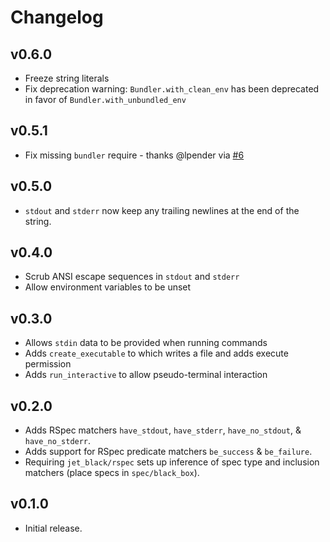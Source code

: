 # Changelog

## v0.6.0

- Freeze string literals
- Fix deprecation warning: `Bundler.with_clean_env` has been deprecated in
  favor of `Bundler.with_unbundled_env`

## v0.5.1

- Fix missing `bundler` require - thanks @lpender via [#6][pr-6]

[pr-6]: https://github.com/odlp/jet_black/pull/6

## v0.5.0

- `stdout` and `stderr` now keep any trailing newlines at the end of the string.

## v0.4.0

- Scrub ANSI escape sequences in `stdout` and `stderr`
- Allow environment variables to be unset

## v0.3.0

- Allows `stdin` data to be provided when running commands
- Adds `create_executable` to which writes a file and adds execute permission
- Adds `run_interactive` to allow pseudo-terminal interaction

## v0.2.0

- Adds RSpec matchers `have_stdout`, `have_stderr`, `have_no_stdout`, &
  `have_no_stderr`.
- Adds support for RSpec predicate matchers `be_success` & `be_failure`.
- Requiring `jet_black/rspec` sets up inference of spec type and inclusion
  matchers (place specs in `spec/black_box`).

## v0.1.0

- Initial release.
